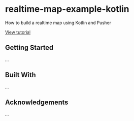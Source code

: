 # realtime-map-example-kotlin

How to build a realtime map using Kotlin and Pusher

[View tutorial](https://pusher.com/tutorials/realtime-map-kotlin)

## Getting Started

...

## Built With

...

## Acknowledgements

...
